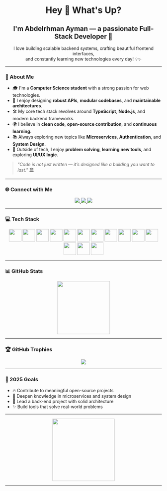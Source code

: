 <h1 align="center">Hey 👋 What's Up?</h1>
<h2 align="center">I'm Abdelrhman Ayman — a passionate Full-Stack Developer 🚀</h2>

<p align="center">
  I love building scalable backend systems, crafting beautiful frontend interfaces,<br />
  and constantly learning new technologies every day! 💡✨
</p>

---

### 💫 About Me

- 🎓 I'm a **Computer Science student** with a strong passion for web technologies.  
- 🧠 I enjoy designing **robust APIs**, **modular codebases**, and **maintainable architectures**.  
- 🛠️ My core tech stack revolves around **TypeScript**, **Node.js**, and modern backend frameworks.  
- 🌍 I believe in **clean code**, **open-source contribution**, and **continuous learning**.  
- 📚 Always exploring new topics like **Microservices**, **Authentication**, and **System Design**.  
- 🧩 Outside of tech, I enjoy **problem solving**, **learning new tools**, and exploring **UI/UX logic**.  

> *"Code is not just written — it’s designed like a building you want to last."* 🏛️

---

### 🌐 Connect with Me

<p align="center">
  <a href="https://www.linkedin.com/in/abdelrhman-ayman-28119832b/" target="_blank">
    <img src="https://img.shields.io/static/v1?message=LinkedIn&logo=linkedin&label=&color=0077B5&logoColor=white&style=for-the-badge" />
  </a>
  <a href="mailto:abdelrhman.ayman9876@gmail.com" target="_blank">
    <img src="https://img.shields.io/static/v1?message=Gmail&logo=gmail&label=&color=D14836&logoColor=white&style=for-the-badge" />
  </a>
  <a href="https://wa.me/201500486123" target="_blank">
    <img src="https://img.shields.io/static/v1?message=WhatsApp&logo=whatsapp&label=&color=25D366&logoColor=white&style=for-the-badge" />
  </a>
</p>

---

### 💻 Tech Stack

<div align="center">
  <img src="https://cdn.jsdelivr.net/gh/devicons/devicon/icons/javascript/javascript-original.svg" height="40" />
  <img src="https://cdn.jsdelivr.net/gh/devicons/devicon/icons/typescript/typescript-original.svg" height="40" />
  <img src="https://cdn.jsdelivr.net/gh/devicons/devicon/icons/react/react-original.svg" height="40" />
  <img src="https://upload.wikimedia.org/wikipedia/commons/thumb/a/a8/NestJS.svg/960px-NestJS.svg.png?20221211225055" height="40" />
  <img src="https://cdn.jsdelivr.net/gh/devicons/devicon/icons/express/express-original.svg" height="40" />
  <img src="https://cdn.jsdelivr.net/gh/devicons/devicon/icons/postgresql/postgresql-original.svg" height="40" />
  <img src="https://cdn.jsdelivr.net/gh/devicons/devicon/icons/mongodb/mongodb-original.svg" height="40" />
  <img src="https://cdn.jsdelivr.net/gh/devicons/devicon/icons/prisma/prisma-original.svg" height="40" />
  <img src="https://cdn.jsdelivr.net/gh/devicons/devicon/icons/csharp/csharp-original.svg" height="40" />
  <img src="https://cdn.jsdelivr.net/gh/devicons/devicon/icons/dotnetcore/dotnetcore-original.svg" height="40" />
  <img src="https://cdn.jsdelivr.net/gh/devicons/devicon/icons/html5/html5-original.svg" height="40" />
  <img src="https://cdn.jsdelivr.net/gh/devicons/devicon/icons/css3/css3-original.svg" height="40" />
  <img src="https://cdn.jsdelivr.net/gh/devicons/devicon/icons/bootstrap/bootstrap-original.svg" height="40" />
  <img src="https://cdn.jsdelivr.net/gh/devicons/devicon/icons/git/git-original.svg" height="40" />
</div>

---

### 📊 GitHub Stats

<p align="center">
  <img src="https://github-readme-stats.vercel.app/api?username=Abdelrhman612&theme=radical&hide_border=true&show_icons=true" height="170" />
</p>

---

### 🏆 GitHub Trophies

<p align="center">
  <img src="https://github-profile-trophy.vercel.app/?username=Abdelrhman612&theme=radical&no-frame=true&no-bg=true&margin-w=8" />
</p>

---

### 🎯 2025 Goals

- 🔥 Contribute to meaningful open-source projects  
- 🧠 Deepen knowledge in microservices and system design  
- 🧰 Lead a back-end project with solid architecture  
- ✨ Build tools that solve real-world problems  

---

<div align="center">
  <img src="https://media2.giphy.com/media/v1.Y2lkPTc5MGI3NjExdHBlcnYyOWFxdm80NjgxeWNmZXJ6MHNvNzBibHkwcW50ZXRxdnMyNiZlcD12MV9pbnRlcm5hbF9naWZfYnlfaWQmY3Q9Zw/jBOOXxSJfG8kqMxT11/giphy.gif" height="200" />
</div>

---
